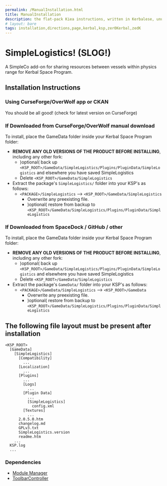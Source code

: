 ```yaml
---
permalink: /ManualInstallation.html
title: ManualInstallation
description: the flat-pack Kiea instructions, written in Kerbalese, unusally present
# layout: bare
tags: installation,directions,page,kerbal,ksp,zer0Kerbal,zedK
---
```


<!-- ManualInstallation.md v1.1.0.0
SimpleLogistics! (SLOG!)
created: 01 Oct 2019
updated: 02 Mar 2022 -->

<!-- based upon work by Lisias -->

# SimpleLogistics! (SLOG!)

A SimpleCo add-on for sharing resources between vessels within physics range for Kerbal Space Program.

## Installation Instructions

### Using CurseForge/OverWolf app or CKAN

You should be all good! (check for latest version on CurseForge)

### If Downloaded from CurseForge/OverWolf manual download

To install, place the GameData folder inside your Kerbal Space Program folder:

* **REMOVE ANY OLD VERSIONS OF THE PRODUCT BEFORE INSTALLING**, including any other fork:
  * )optional( back up `<KSP_ROOT>/GameData/SimpleLogistics/Plugins/PluginData/SimpleLogistics` and elsewhere you have saved SimpleLogistics
  * Delete `<KSP_ROOT>/GameData/SimpleLogistics`
* Extract the package's `SimpleLogistics/` folder into your KSP's as follows:
  * `<PACKAGE>/SimpleLogistics` --> `<KSP_ROOT>/GameData/SimpleLogistics`
    * Overwrite any preexisting file.
    * )optional( restore from backup to `<KSP_ROOT>/GameData/SimpleLogistics/Plugins/PluginData/SimpleLogistics`

### If Downloaded from SpaceDock / GitHub / other

To install, place the GameData folder inside your Kerbal Space Program folder:

* **REMOVE ANY OLD VERSIONS OF THE PRODUCT BEFORE INSTALLING**, including any other fork:
  * )optional( back up `<KSP_ROOT>/GameData/SimpleLogistics/Plugins/PluginData/SimpleLogistics` and elsewhere you have saved SimpleLogistics
  * Delete `<KSP_ROOT>/GameData/SimpleLogistics`
* Extract the package's `GameData/` folder into your KSP's as follows:
  * `<PACKAGE>/GameData/SimpleLogistics` --> `<KSP_ROOT>/GameData`
    * Overwrite any preexisting file.
    * )optional( restore from backup to `<KSP_ROOT>/GameData/SimpleLogistics/Plugins/PluginData/SimpleLogistics`

## The following file layout must be present after installation

```
<KSP_ROOT>
  [GameData]
    [SimpleLogistics]
      [Compatibility]
        ...
      [Localization]
        ...
      [Plugins]
        ...
        [Logs]
          ...
        [Plugin Data]
          ...
          [SimpleLogistics]
            config.xml
        [Textures]
          ...
      2.0.5.0.htm
      changelog.md
      GPLv3.txt
      SimpleLogistics.version
      readme.htm
    ...
  KSP.log
  ...
```

### Dependencies

* [Module Manager][thread:mm]
* [ToolbarController][thread:tbc]

[thread:mm]:  https://github.com/net-lisias-ksp/ModuleManager "Module Manager"
[thread:tbc]: https://forum.kerbalspaceprogram.com/index.php?/topic/169509-* "ToolbarController"
